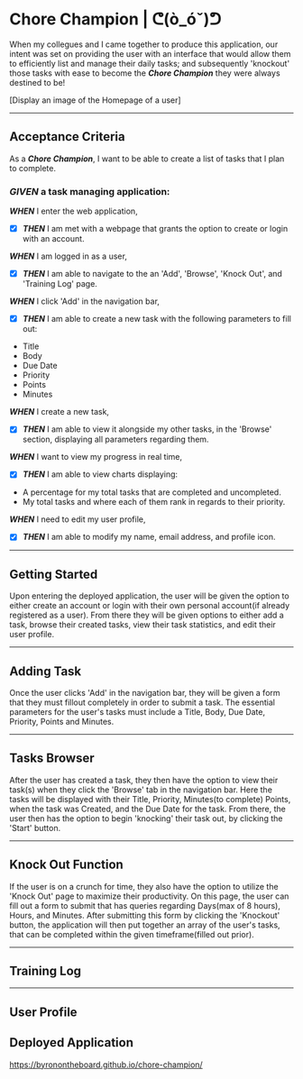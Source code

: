 # Chore Champion | ᕦ(ò_óˇ)ᕤ
When my collegues and I came together to produce this application, our intent was set on providing the user with an interface that would allow them to efficiently list and manage their daily tasks; and subsequently 'knockout' those tasks with ease to become the ___Chore Champion___ they were always destined to be!

[Display an image of the Homepage of a user]

----

## Acceptance Criteria
As a ___Chore Champion___, I want to be able to create a list of tasks that I plan to complete.

### *GIVEN* a task managing application:  

***WHEN*** I enter the web application,
- [x] ***THEN*** I am met with a webpage that grants the option to create or login with an account.

***WHEN*** I am logged in as a user,
- [x] ***THEN*** I am able to navigate to the an 'Add', 'Browse', 'Knock Out', and 'Training Log' page.

***WHEN*** I click 'Add' in the navigation bar,
- [x] ***THEN*** I am able to create a new task with the following parameters to fill out:  
- Title
- Body
- Due Date
- Priority
- Points
- Minutes

***WHEN*** I create a new task,
- [x] ***THEN*** I am able to view it alongside my other tasks, in the 'Browse' section, displaying all parameters regarding them.

***WHEN*** I want to view my progress in real time,
- [x] ***THEN*** I am able to view charts displaying:
- A percentage for my total tasks that are completed and uncompleted.
- My total tasks and where each of them rank in regards to their priority.

***WHEN*** I need to edit my user profile,
- [x] ***THEN*** I am able to modify my name, email address, and profile icon.

----

## Getting Started
Upon entering the deployed application, the user will be given the option to either create an account or login with their own personal account(if already registered as a user). From there they will be given options to either add a task, browse their created tasks, view their task statistics, and edit their user profile.

----

## Adding Task
Once the user clicks 'Add' in the navigation bar, they will be given a form that they must fillout completely in order to submit a task. The essential parameters for the user's tasks must include a Title, Body, Due Date, Priority, Points and Minutes.

----

## Tasks Browser
After the user has created a task, they then have the option to view their task(s) when they click the 'Browse' tab in the navigation bar. Here the tasks will be displayed with their Title, Priority, Minutes(to complete) Points, when the task was Created, and the Due Date for the task. From there, the user then has the option to begin 'knocking' their task out, by clicking the 'Start' button.

----

## Knock Out Function
If the user is on a crunch for time, they also have the option to utilize the 'Knock Out' page to maximize their productivity. On this page, the user can fill out a form to submit that has queries regarding Days(max of 8 hours), Hours, and Minutes. After submitting this form by clicking the 'Knockout' button, the application will then put together an array of the user's tasks, that can be completed within the given timeframe(filled out prior).

----

## Training Log

----

## User Profile

## Deployed Application 
https://byronontheboard.github.io/chore-champion/
